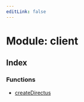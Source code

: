 ```yaml
---
editLink: false
---
```


# Module: client

## Index

### Functions

- [createDirectus](functions/function.createDirectus.md)
